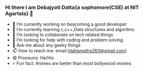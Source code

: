 ### Hi there I am Debajyoti Datta{a sophomore(CSE) at NIT Agartala} 👋
- 🔭 I’m currently working on beacoming a good developer
- 🌱 I’m currently learning c,c++,Data structures and algoritms
- 👯 I’m looking to collaborate on tech related things
- 🤔 I’m looking for help with coding and problem solving
- 💬 Ask me about any geeky things
- 📫 How to reach me: email:[dattamaths283@gmail.com]
- 😄 Pronouns: He/His
- ⚡ Fun fact: Animes are better than most bollywood movies
